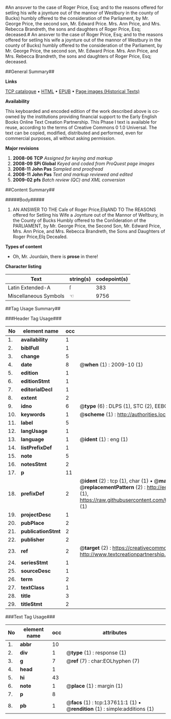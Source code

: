 #An ansvver to the case of Roger Price, Esq; and to the reasons offered for setling his wife a joynture out of the mannor of Westbury in the county of Bucks) humbly offered to the consideration of the Parliament, by Mr. George Price, the second son, Mr. Edward Price. Mrs. Ann Price, and Mrs. Rebecca Brandreth, the sons and daughters of Roger Price, Esq; deceased.#
An ansvver to the case of Roger Price, Esq; and to the reasons offered for setling his wife a joynture out of the mannor of Westbury in the county of Bucks) humbly offered to the consideration of the Parliament, by Mr. George Price, the second son, Mr. Edward Price. Mrs. Ann Price, and Mrs. Rebecca Brandreth, the sons and daughters of Roger Price, Esq; deceased.

##General Summary##

**Links**

[TCP catalogue](http://www.ota.ox.ac.uk/tcp/)  • 
[HTML](http://tei.it.ox.ac.uk/tcp/Texts-HTML/free/A75/A75427.html)  • 
[EPUB](http://tei.it.ox.ac.uk/tcp/Texts-EPUB/free/A75/A75427.epub) • 
[Page images (Historical Texts)](https://data.historicaltexts.jisc.ac.uk/view?pubId=eebo-99897976e&pageId=eebo-99897976e-137611-1)

**Availability**

This keyboarded and encoded edition of the
	       work described above is co-owned by the institutions
	       providing financial support to the Early English Books
	       Online Text Creation Partnership. This Phase I text is
	       available for reuse, according to the terms of Creative
	       Commons 0 1.0 Universal. The text can be copied,
	       modified, distributed and performed, even for
	       commercial purposes, all without asking permission.

**Major revisions**

1. __2008-06__ __TCP__ *Assigned for keying and markup*
1. __2008-09__ __SPi Global__ *Keyed and coded from ProQuest page images*
1. __2008-11__ __John Pas__ *Sampled and proofread*
1. __2008-11__ __John Pas__ *Text and markup reviewed and edited*
1. __2009-02__ __pfs__ *Batch review (QC) and XML conversion*

##Content Summary##

#####Body#####

1. AN ANSWER TO THE Caſe of Roger Price,EſqAND TO The REASONS offered for Setling his Wife a Joynture out of the Mannor of Weſtbury, in the County of Bucks Humbly offered to the Conſideration of the PARLIAMENT, by Mr. George Price, the Second Son, Mr. Edward Price, Mrs. Ann Price, and Mrs. Rebecca Brandreth, the Sons and Daughters of Roger Price,Eſq Deceaſed.

**Types of content**

  * Oh, Mr. Jourdain, there is **prose** in there!

**Character listing**


|Text|string(s)|codepoint(s)|
|---|---|---|
|Latin Extended-A|ſ|383|
|Miscellaneous Symbols|☜|9756|

##Tag Usage Summary##

###Header Tag Usage###

|No|element name|occ|attributes|
|---|---|---|---|
|1.|__availability__|1||
|2.|__biblFull__|1||
|3.|__change__|5||
|4.|__date__|8| @__when__ (1) : 2009-10 (1)|
|5.|__edition__|1||
|6.|__editionStmt__|1||
|7.|__editorialDecl__|1||
|8.|__extent__|2||
|9.|__idno__|6| @__type__ (6) : DLPS (1), STC (2), EEBO-CITATION (1), PROQUEST (1), VID (1)|
|10.|__keywords__|1| @__scheme__ (1) : http://authorities.loc.gov/ (1)|
|11.|__label__|5||
|12.|__langUsage__|1||
|13.|__language__|1| @__ident__ (1) : eng (1)|
|14.|__listPrefixDef__|1||
|15.|__note__|5||
|16.|__notesStmt__|2||
|17.|__p__|11||
|18.|__prefixDef__|2| @__ident__ (2) : tcp (1), char (1)  •  @__matchPattern__ (2) : ([0-9\-]+):([0-9IVX]+) (1), (.+) (1)  •  @__replacementPattern__ (2) : http://eebo.chadwyck.com/downloadtiff?vid=$1&page=$2 (1), https://raw.githubusercontent.com/textcreationpartnership/Texts/master/tcpchars.xml#$1 (1)|
|19.|__projectDesc__|1||
|20.|__pubPlace__|2||
|21.|__publicationStmt__|2||
|22.|__publisher__|2||
|23.|__ref__|2| @__target__ (2) : https://creativecommons.org/publicdomain/zero/1.0/ (1), http://www.textcreationpartnership.org/docs/. (1)|
|24.|__seriesStmt__|1||
|25.|__sourceDesc__|1||
|26.|__term__|2||
|27.|__textClass__|1||
|28.|__title__|3||
|29.|__titleStmt__|2||


###Text Tag Usage###

|No|element name|occ|attributes|
|---|---|---|---|
|1.|__abbr__|10||
|2.|__div__|1| @__type__ (1) : response (1)|
|3.|__g__|7| @__ref__ (7) : char:EOLhyphen (7)|
|4.|__head__|1||
|5.|__hi__|43||
|6.|__note__|1| @__place__ (1) : margin (1)|
|7.|__p__|8||
|8.|__pb__|1| @__facs__ (1) : tcp:137611:1 (1)  •  @__rendition__ (1) : simple:additions (1)|
